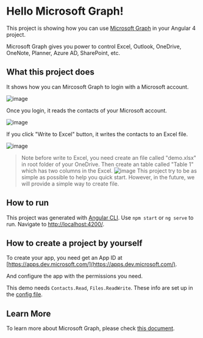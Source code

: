 # Hello Microsoft Graph!

This project is showing how you can use [Microsoft Graph](https://developer.microsoft.com/en-us/graph/) in your Angular 4 project.

Microsoft Graph gives you power to control Excel, Outlook, OneDrive, OneNote, Planner, Azure AD, SharePoint, etc.

## What this project does
It shows how you can Mircosoft Graph to login with a Microsoft account.

![image](https://cloud.githubusercontent.com/assets/3375461/26473438/333821ca-4160-11e7-85b4-76a91fe074d2.png)

Once you login, it reads the contacts of your Microsoft account.

![image](https://cloud.githubusercontent.com/assets/3375461/26473472/703f0b92-4160-11e7-99a5-83d8610a9e0b.png)

If you click "Write to Excel" button, it writes the contacts to an Excel file.

![image](https://cloud.githubusercontent.com/assets/3375461/26473949/19163702-4163-11e7-9a41-fe7482422a23.png)


> Note before write to Excel, you need create an file called "demo.xlsx" in root folder of your OneDrive.
> Then create an table called "Table 1" which has two columns in the Excel.
> ![image](https://cloud.githubusercontent.com/assets/3375461/26473786/2f912ace-4162-11e7-93e0-56a697ff294b.png)
> This project try to be as simple as possible to help you quick start. However, in the future, we will provide a simple way to create file.

## How to run

This project was generated with [Angular CLI](https://github.com/angular/angular-cli).
Use `npm start` or `ng serve` to run. Navigate to [http://localhost:4200/](http://localhost:4200/).

## How to create a project by yourself
To create your app, you need get an App ID at [https://apps.dev.microsoft.com/](https://apps.dev.microsoft.com/).

And configure the app with the permissions you need.

This demo needs `Contacts.Read`, `Files.ReadWrite`. These info are set up in the [config file](https://github.com/Hongbo-Miao/microsoft-graph-angular/blob/master/src/app/shared/configs/configs.ts).


## Learn More

To learn more about Microsoft Graph, please check [this document](https://developer.microsoft.com/en-us/graph/).
